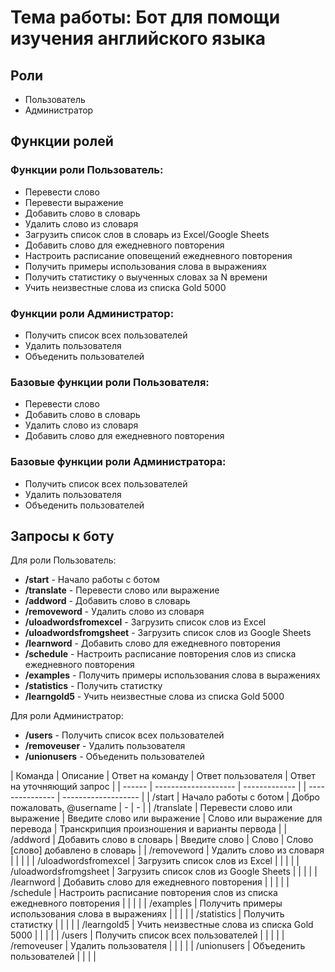 # Тема работы: Бот для помощи изучения английского языка

## Роли

* Пользователь
* Администратор

## Функции ролей

### Функции роли Пользователь:

* Перевести слово
* Перевести выражение
* Добавить слово в словарь
* Удалить слово из словаря
* Загрузить список слов в словарь из Excel/Google Sheets
* Добавить слово для ежедневного повторения
* Настроить расписание оповещений ежедневного повторения
* Получить примеры использования слова в выражениях
* Получить статистику о выученных словах за N времени
* Учить неизвестные слова из списка Gold 5000

### Функции роли Администратор:

* Получить список всех пользователей
* Удалить пользователя
* Объеденить пользователей

### Базовые функции роли Пользователя:

* Перевести слово
* Добавить слово в словарь
* Удалить слово из словаря
* Добавить слово для ежедневного повторения

### Базовые функции роли Администратора:

* Получить список всех пользователей
* Удалить пользователя
* Объеденить пользователей

## Запросы к боту

Для роли Пользователь:

* **/start** - Начало работы с ботом
* **/translate** - Перевести слово или выражение
* **/addword** - Добавить слово в словарь
* **/removeword** - Удалить слово из словаря
* **/uloadwordsfromexcel** - Загрузить список слов из Excel
* **/uloadwordsfromgsheet** - Загрузить список слов из Google Sheets
* **/learnword** - Добавить слово для ежедневного повторения
* **/schedule** - Настроить расписание повторения слов из списка ежедневного повторения
* **/examples** - Получить примеры использования слова в выражениях
* **/statistics** - Получить статистку
* **/learngold5** - Учить неизвестные слова из списка Gold 5000

Для роли Администратор:

* **/users** - Получить список всех пользователей
* **/removeuser** - Удалить пользователя
* **/unionusers** - Объеденить пользователей

| Команда | Описание | Ответ на команду | Ответ пользователя | Ответ на уточняющий запрос |
| ------ | -------------------- | ------------- | | --------------- | ------------------- |
| /start | Начало работы с ботом | Добро пожаловать, @username | - | - |
| /translate | Перевести слово или выражение | Введите слово или выражение | Слово или выражение для перевода | Транскрипция произношения и варианты первода |
| /addword | Добавить слово в словарь | Введите слово | Слово | Слово [слово] добавлено в словарь |
| /removeword | Удалить слово из словаря |  |  |  |
| /uloadwordsfromexcel | Загрузить список слов из Excel |  |  |  |
| /uloadwordsfromgsheet | Загрузить список слов из Google Sheets |  |  |  |
| /learnword | Добавить слово для ежедневного повторения |  |  |  |
| /schedule | Настроить расписание повторения слов из списка ежедневного повторения |  |  |  |
| /examples | Получить примеры использования слова в выражениях |  |  |  |
| /statistics | Получить статистку |  |  |  |
| /learngold5 | Учить неизвестные слова из списка Gold 5000 |  |  |  |
| /users | Получить список всех пользователей |  |  |  |
| /removeuser | Удалить пользователя |  |  |  |
| /unionusers | Объеденить пользователей |  |  |  |